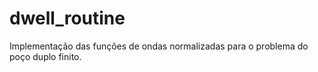 # dwell_routine
Implementação das funções de ondas normalizadas para o problema do poço duplo finito.
